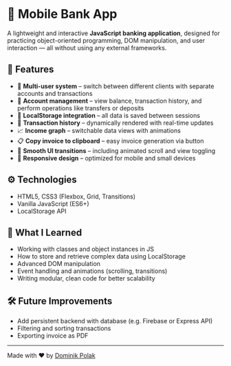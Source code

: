 # 💸 Mobile Bank App

A lightweight and interactive **JavaScript banking application**, designed for practicing object-oriented programming, DOM manipulation, and user interaction — all without using any external frameworks.

## 🚀 Features

- 👥 **Multi-user system** – switch between different clients with separate accounts and transactions
- 🧾 **Account management** – view balance, transaction history, and perform operations like transfers or deposits
- 💾 **LocalStorage integration** – all data is saved between sessions
- 📜 **Transaction history** – dynamically rendered with real-time updates
- 📈 **Income graph** – switchable data views with animations
- 📋 **Copy invoice to clipboard** – easy invoice generation via button
- 🔁 **Smooth UI transitions** – including animated scroll and view toggling
- 📱 **Responsive design** – optimized for mobile and small devices

## ⚙️ Technologies

- HTML5, CSS3 (Flexbox, Grid, Transitions)
- Vanilla JavaScript (ES6+)
- LocalStorage API

  
## 🧠 What I Learned

- Working with classes and object instances in JS
- How to store and retrieve complex data using LocalStorage
- Advanced DOM manipulation
- Event handling and animations (scrolling, transitions)
- Writing modular, clean code for better scalability


## 🛠️ Future Improvements

- Add persistent backend with database (e.g. Firebase or Express API)
- Filtering and sorting transactions
- Exporting invoice as PDF

---

Made with ❤️ by [Dominik Polak](https://github.com/tradermilan)
